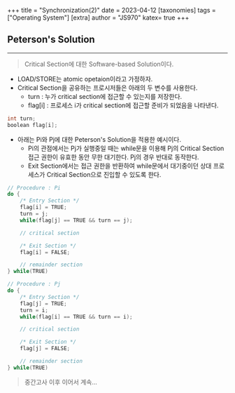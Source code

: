 +++
title = "Synchronization(2)"
date = 2023-04-12
[taxonomies]
tags = ["Operating System"]
[extra]
author = "JS970"
katex= true
+++
## Peterson's Solution
---
> Critical Section에 대한 Software-based Solution이다.
- LOAD/STORE는 atomic opetaion이라고 가정하자.
- Critical Section을 공유하는 프로시저들은 아래의 두 변수를 사용한다.
	- turn : 누가 critical section에 접근할 수 있는지를 저장한다.
	- flag\[i] : 프로세스 i가 critical section에 접근할 준비가 되었음을 나타낸다.
```C
int turn;
boolean flag[i];
```
- 아래는 Pi와 Pj에 대한 Peterson's Solution을 적용한 예시이다.
	- Pi의 관점에서는 Pj가 실행중일 때는 while문을 이용해 Pj의 Critical Section접근 권한이 유효한 동안 무한 대기한다. Pj의 경우 반대로 동작한다.
	- Exit Section에서는 접근 권한을 반환하여 while문에서 대기중이던 상대 프로세스가 Critical Section으로 진입할 수 있도록 한다.
```C
// Procedure : Pi
do {
	/* Entry Section */
	flag[i] = TRUE;
	turn = j;
	while(flag[j] == TRUE && turn == j);

	// critical section

	/* Exit Section */
	flag[i] = FALSE;

	// remainder section
} while(TRUE)
```
```C
// Procedure : Pj
do {
	/* Entry Section */
	flag[j] = TRUE;
	turn = i;
	while(flag[i] == TRUE && turn == i);

	// critical section

	/* Exit Section */
	flag[j] = FALSE;

	// remainder section
} while(TRUE)
```
> 중간고사 이후 이어서 계속...
